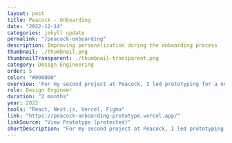 ```yaml
---
layout: post
title: Peacock - Onboarding
date: "2022-12-14"
categories: jekyll update
permalink: "/peacock-onboarding"
description: Improving personalization during the onboarding process
thumbnail: ./thumbnail.png
thumbnailTransparent: ./thumbnail-transparent.png
category: Design Engineering
order: 5
color: "#000000"
overview: 'For my second project at Peacock, I led prototyping for a new and improved onboarding experience alongside a team of designers. The main focus of our efforts was improving how users personalize their experience when signing up on desktop web. To this end, I built a number of early-stage, "gray box" prototypes to explore different interaction paradigms like a deck of cards and a slot machine. Due to data science and engineering constraints, we moved toward a grid approach for subsequent prototypes. The designers quickly tested an initial Figma prototype in an unmoderated setting before I built a more robust version for a moderated user test in the lab. Following that test, I aided designers in refining the spec for engineering by giving them a control panel to adjust the properties of the interactions and animations I was implementing. This project was a wonderful opportunity to lead my first prototyping effort, work closely with designers early in the process, play a pivotal role in a lab session, and push the limits of my skills designing with code. Note: the prototype works best on Chrome at a screen size around 1400x900.'
role: Design Engineer
duration: "2 months"
year: 2022
tools: "React, Next.js, Vercel, Figma"
link: "https://peacock-onboarding-prototype.vercel.app/"
linkSource: "View Prototype (protected)"
shortDescription: "For my second project at Peacock, I led prototyping for a new and improved onboarding experience. It was a wonderful opportunity to lead, work with designers early in the process, play a pivotal role in a lab session, and push the limits of my skills implementing interactions and animations."
---
```

